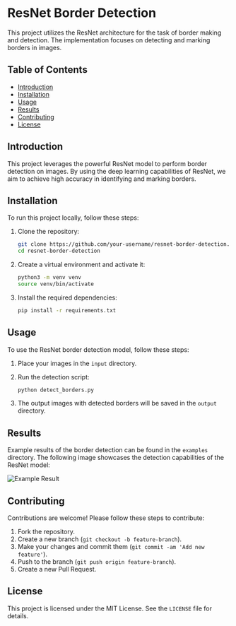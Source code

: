 # ResNet Border Detection

This project utilizes the ResNet architecture for the task of border making and detection. The implementation focuses on detecting and marking borders in images.

## Table of Contents

- [Introduction](#introduction)
- [Installation](#installation)
- [Usage](#usage)
- [Results](#results)
- [Contributing](#contributing)
- [License](#license)

## Introduction

This project leverages the powerful ResNet model to perform border detection on images. By using the deep learning capabilities of ResNet, we aim to achieve high accuracy in identifying and marking borders.

## Installation

To run this project locally, follow these steps:

1. Clone the repository:
    ```bash
    git clone https://github.com/your-username/resnet-border-detection.git
    cd resnet-border-detection
    ```

2. Create a virtual environment and activate it:
    ```bash
    python3 -m venv venv
    source venv/bin/activate
    ```

3. Install the required dependencies:
    ```bash
    pip install -r requirements.txt
    ```

## Usage

To use the ResNet border detection model, follow these steps:

1. Place your images in the `input` directory.

2. Run the detection script:
    ```bash
    python detect_borders.py
    ```

3. The output images with detected borders will be saved in the `output` directory.

## Results

Example results of the border detection can be found in the `examples` directory. The following image showcases the detection capabilities of the ResNet model:

![Example Result](examples/result.png)

## Contributing

Contributions are welcome! Please follow these steps to contribute:

1. Fork the repository.
2. Create a new branch (`git checkout -b feature-branch`).
3. Make your changes and commit them (`git commit -am 'Add new feature'`).
4. Push to the branch (`git push origin feature-branch`).
5. Create a new Pull Request.

## License

This project is licensed under the MIT License. See the `LICENSE` file for details.
